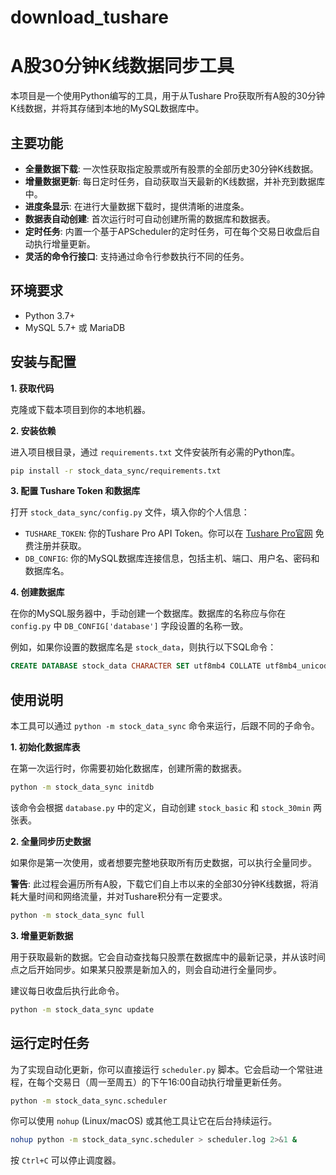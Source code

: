 # download_tushare


# A股30分钟K线数据同步工具

本项目是一个使用Python编写的工具，用于从Tushare Pro获取所有A股的30分钟K线数据，并将其存储到本地的MySQL数据库中。

## 主要功能

- **全量数据下载**: 一次性获取指定股票或所有股票的全部历史30分钟K线数据。
- **增量数据更新**: 每日定时任务，自动获取当天最新的K线数据，并补充到数据库中。
- **进度条显示**: 在进行大量数据下载时，提供清晰的进度条。
- **数据表自动创建**: 首次运行时可自动创建所需的数据库和数据表。
- **定时任务**: 内置一个基于APScheduler的定时任务，可在每个交易日收盘后自动执行增量更新。
- **灵活的命令行接口**: 支持通过命令行参数执行不同的任务。

## 环境要求

- Python 3.7+
- MySQL 5.7+ 或 MariaDB

## 安装与配置

**1. 获取代码**

克隆或下载本项目到你的本地机器。

**2. 安装依赖**

进入项目根目录，通过 `requirements.txt` 文件安装所有必需的Python库。

```bash
pip install -r stock_data_sync/requirements.txt
```

**3. 配置 Tushare Token 和数据库**

打开 `stock_data_sync/config.py` 文件，填入你的个人信息：

- `TUSHARE_TOKEN`: 你的Tushare Pro API Token。你可以在 [Tushare Pro官网](https://tushare.pro/user/token) 免费注册并获取。
- `DB_CONFIG`: 你的MySQL数据库连接信息，包括主机、端口、用户名、密码和数据库名。

**4. 创建数据库**

在你的MySQL服务器中，手动创建一个数据库。数据库的名称应与你在 `config.py` 中 `DB_CONFIG['database']` 字段设置的名称一致。

例如，如果你设置的数据库名是 `stock_data`，则执行以下SQL命令：

```sql
CREATE DATABASE stock_data CHARACTER SET utf8mb4 COLLATE utf8mb4_unicode_ci;
```

## 使用说明

本工具可以通过 `python -m stock_data_sync` 命令来运行，后跟不同的子命令。

**1. 初始化数据库表**

在第一次运行时，你需要初始化数据库，创建所需的数据表。

```bash
python -m stock_data_sync initdb
```
该命令会根据 `database.py` 中的定义，自动创建 `stock_basic` 和 `stock_30min` 两张表。

**2. 全量同步历史数据**

如果你是第一次使用，或者想要完整地获取所有历史数据，可以执行全量同步。

**警告**: 此过程会遍历所有A股，下载它们自上市以来的全部30分钟K线数据，将消耗大量时间和网络流量，并对Tushare积分有一定要求。

```bash
python -m stock_data_sync full
```

**3. 增量更新数据**

用于获取最新的数据。它会自动查找每只股票在数据库中的最新记录，并从该时间点之后开始同步。如果某只股票是新加入的，则会自动进行全量同步。

建议每日收盘后执行此命令。

```bash
python -m stock_data_sync update
```

## 运行定时任务

为了实现自动化更新，你可以直接运行 `scheduler.py` 脚本。它会启动一个常驻进程，在每个交易日（周一至周五）的下午16:00自动执行增量更新任务。

```bash
python -m stock_data_sync.scheduler
```

你可以使用 `nohup` (Linux/macOS) 或其他工具让它在后台持续运行。

```bash
nohup python -m stock_data_sync.scheduler > scheduler.log 2>&1 &
```

按 `Ctrl+C` 可以停止调度器。
